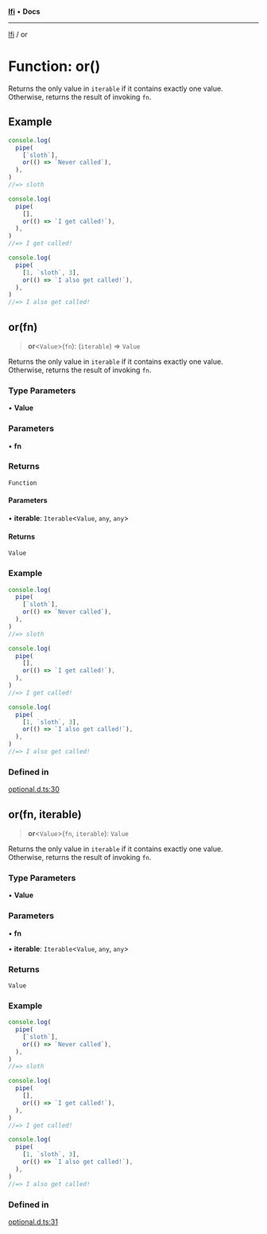 [**lfi**](../readme.md) • **Docs**

---

[lfi](../globals.md) / or

# Function: or()

Returns the only value in `iterable` if it contains exactly one value.
Otherwise, returns the result of invoking `fn`.

## Example

```js
console.log(
  pipe(
    [`sloth`],
    or(() => `Never called`),
  ),
)
//=> sloth

console.log(
  pipe(
    [],
    or(() => `I get called!`),
  ),
)
//=> I get called!

console.log(
  pipe(
    [1, `sloth`, 3],
    or(() => `I also get called!`),
  ),
)
//=> I also get called!
```

## or(fn)

> **or**\<`Value`\>(`fn`): (`iterable`) => `Value`

Returns the only value in `iterable` if it contains exactly one value.
Otherwise, returns the result of invoking `fn`.

### Type Parameters

• **Value**

### Parameters

• **fn**

### Returns

`Function`

#### Parameters

• **iterable**: `Iterable`\<`Value`, `any`, `any`\>

#### Returns

`Value`

### Example

```js
console.log(
  pipe(
    [`sloth`],
    or(() => `Never called`),
  ),
)
//=> sloth

console.log(
  pipe(
    [],
    or(() => `I get called!`),
  ),
)
//=> I get called!

console.log(
  pipe(
    [1, `sloth`, 3],
    or(() => `I also get called!`),
  ),
)
//=> I also get called!
```

### Defined in

[optional.d.ts:30](https://github.com/TomerAberbach/lfi/blob/dd796c78d3ff68ae7bf4a0272b3cbeca688438e7/src/operations/optional.d.ts#L30)

## or(fn, iterable)

> **or**\<`Value`\>(`fn`, `iterable`): `Value`

Returns the only value in `iterable` if it contains exactly one value.
Otherwise, returns the result of invoking `fn`.

### Type Parameters

• **Value**

### Parameters

• **fn**

• **iterable**: `Iterable`\<`Value`, `any`, `any`\>

### Returns

`Value`

### Example

```js
console.log(
  pipe(
    [`sloth`],
    or(() => `Never called`),
  ),
)
//=> sloth

console.log(
  pipe(
    [],
    or(() => `I get called!`),
  ),
)
//=> I get called!

console.log(
  pipe(
    [1, `sloth`, 3],
    or(() => `I also get called!`),
  ),
)
//=> I also get called!
```

### Defined in

[optional.d.ts:31](https://github.com/TomerAberbach/lfi/blob/dd796c78d3ff68ae7bf4a0272b3cbeca688438e7/src/operations/optional.d.ts#L31)
